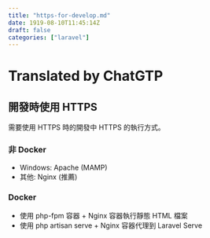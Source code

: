 ```yaml
---
title: "https-for-develop.md"
date: 1919-08-10T11:45:14Z
draft: false
categories: ["laravel"]
---
```




# Translated by ChatGTP

## 開發時使用 HTTPS

需要使用 HTTPS 時的開發中 HTTPS 的執行方式。

### 非 Docker

* Windows: Apache (MAMP)
* 其他: Nginx (推薦)

### Docker

* 使用 php-fpm 容器 + Nginx 容器執行靜態 HTML 檔案
* 使用 php artisan serve + Nginx 容器代理到 Laravel Serve